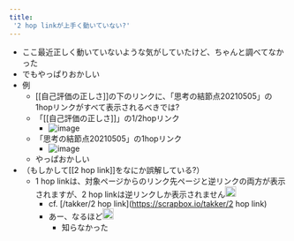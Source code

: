 ```yaml
---
title:
 '2 hop linkが上手く動いていない?'
---
```


- ここ最近正しく動いていないような気がしていたけど、ちゃんと調べてなかった
- でもやっぱりおかしい
- 例
    - [[自己評価の正しさ]]の下のリンクに、「思考の結節点20210505」の1hopリンクがすべて表示されるべきでは?
    - 「[[自己評価の正しさ]]」の1/2hopリンク
        - ![image](https://gyazo.com/03b0177f500fbefb2f7ccdc6a75411ad/thumb/1000)
    - 「思考の結節点20210505」の1hopリンク
        - ![image](https://gyazo.com/3164612e14ba2a30f2dce3dc6881b7d8/thumb/1000)
    - やっぱおかしい
- （もしかして[[2 hop link]]をなにか誤解している?）
    - 1 hop linkは、対象ページからのリンク先ページと逆リンクの両方が表示されますが、2 hop linkは逆リンクしか表示されません<img src='https://scrapbox.io/api/pages/blu3mo-public/takker/icon' alt='takker.icon' height="19.5"/>
        - cf. [/takker/2 hop link](https://scrapbox.io/takker/2 hop link)
        - あー、なるほど<img src='https://scrapbox.io/api/pages/blu3mo-public/blu3mo/icon' alt='blu3mo.icon' height="19.5"/>
            - 知らなかった
